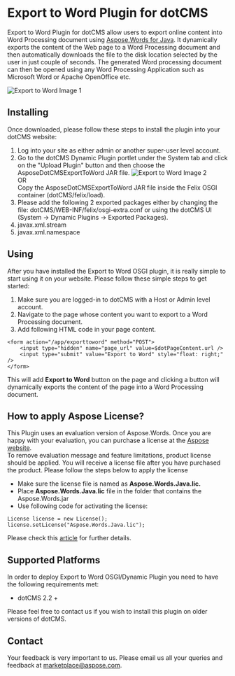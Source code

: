 # Export to Word Plugin for dotCMS

Export to Word Plugin for dotCMS allow users to export online content into Word Processing document using [Aspose.Words for Java](http://www.aspose.com/java/word-component.aspx). It dynamically exports the content of the Web page to a Word  Processing document and then automatically downloads the file to  the disk location selected by the user in just couple of seconds. The generated Word processing document can then be opened using any Word Processing Application such as Microsoft Word or Apache OpenOffice etc.

![Export to Word Image 1](http://i.imgur.com/aqlE55d.png|align=center,border=1!)

## Installing

Once downloaded, please follow these steps to install the plugin into your dotCMS website:

1. Log into your site as either admin or another super-user level account.
2. Go to the dotCMS Dynamic Plugin portlet under the System tab and click on the "Upload Plugin" button and then choose the AsposeDotCMSExportToWord JAR file.
![Export to Word Image 2](http://i.imgur.com/7dhmMs3.png|align=center,border=1!)  
OR  
Copy the AsposeDotCMSExportToWord JAR file inside the Felix OSGI container (dotCMS/felix/load).  
3. Please add the following 2 exported packages either by changing the file: dotCMS/WEB-INF/felix/osgi-extra.conf or using the dotCMS UI (System \-> Dynamic Plugins \-> Exported Packages).
  1. javax.xml.stream
  2. javax.xml.namespace

## Using

After you have installed the Export to Word OSGI plugin, it is really simple to start using it on your website. Please follow these simple steps to get started:

1. Make sure you are logged-in to dotCMS with a Host or Admin level account.
2. Navigate to the page whose content you want to export to a Word Processing document.
3. Add following HTML code in your page content.
```
<form action="/app/exporttoword" method="POST">
    <input type="hidden" name="page_url" value=$dotPageContent.url />
    <input type="submit" value="Export to Word" style="float: right;" />
</form>
```
This will add **Export to Word** button on the page and clicking a button will dynamically exports the content of the page into a Word Processing document.

## How to apply Aspose License?

This Plugin uses an evaluation version of Aspose.Words. Once you are happy with your evaluation, you can purchase a license at the [Aspose website](http://www.aspose.com/purchase/default.aspx).  
To remove evaluation message and feature limitations, product license should be applied. You will receive a license file after you have purchased the product. Please follow the steps below to apply the license

- Make sure the license file is named as **Aspose.Words.Java.lic.**
- Place **Aspose.Words.Java.lic** file in the folder that contains the Aspose.Words.jar
- Use following code for activating the license:

```
License license = new License();
license.setLicense("Aspose.Words.Java.lic");
```
Please check this [article](http://www.aspose.com/docs/display/wordsjava/Applying+a+License) for further details.

## Supported Platforms

In order to deploy Export to Word OSGI/Dynamic Plugin you need to have the following requirements met:
- dotCMS 2.2 +

Please feel free to contact us if you wish to install this plugin on older versions of dotCMS.

## Contact

Your feedback is very important to us. Please email us all your queries and feedback at marketplace@aspose.com.
